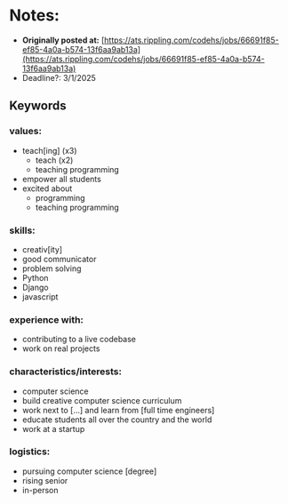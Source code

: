 # Notes:

- **Originally posted at:** [https://ats.rippling.com/codehs/jobs/66691f85-ef85-4a0a-b574-13f6aa9ab13a](https://ats.rippling.com/codehs/jobs/66691f85-ef85-4a0a-b574-13f6aa9ab13a)
- Deadline?: 3/1/2025

## Keywords

### values:

- teach[ing] (x3)
  - teach (x2)
  - teaching programming
- empower all students
- excited about
  - programming
  - teaching programming

### skills:

- creativ[ity]
- good communicator
- problem solving
- Python
- Django
- javascript

### experience with:

- contributing to a live codebase
- work on real projects

### characteristics/interests:

- computer science
- build creative computer science curriculum
- work next to [...] and learn from [full time engineers]
- educate students all over the country and the world
- work at a startup

### logistics:

- pursuing computer science [degree]
- rising senior
- in-person